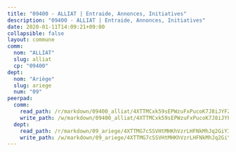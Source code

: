 ```yaml
---
title: "09400 - ALLIAT | Entraide, Annonces, Initiatives"
description: "09400 - ALLIAT | Entraide, Annonces, Initiatives"
date: 2020-01-11T14:09:21+09:00
collapsible: false
layout: commune
comm:
  nom: "ALLIAT"
  slug: alliat
  cp: "09400"
dept:
  nom: "Ariège"
  slug: ariege
  num: "09"
peerpad:
  comm:
    read_path: /r/markdown/09400_alliat/4XTTMCxk59sEPWzuFxPucoK7J8iJYFZKoq1JGTQMqoVvV7zDj
    write_path: /w/markdown/09400_alliat/4XTTMCxk59sEPWzuFxPucoK7J8iJYFZKoq1JGTQMqoVvV7zDj-K3TgTkV2Di6UwXLromfdJ3bGNxzBdy7hq3tE2vEsZWg2dkrBjgsUiRVwskVDSHo8XE9nQ7z9GvEqMvqMocwwp5NEf1n7eX7Ake5CAWxgnEaBZSf59mGKRwQLF7q96qJ7fvY4YmSu
  dept:
    read_path: /r/markdown/09_ariege/4XTTMG7cSSVHtMHKhVzrLHFNkMhJq2GiY37tW1RLaySvmC5m7
    write_path: /w/markdown/09_ariege/4XTTMG7cSSVHtMHKhVzrLHFNkMhJq2GiY37tW1RLaySvmC5m7-K3TgTss1C8HjViVkpwivQX7MahnqC11ekSJQuYEnrMDTmDE1FfJsoB9BatqQw5xZL2YVE8soFWdt5YbjPCiw8Nef7nnDAgssxyMxh5u11RAcuqPo3TLSQutK9TFNiNP3xhEoTkkD
---
```


